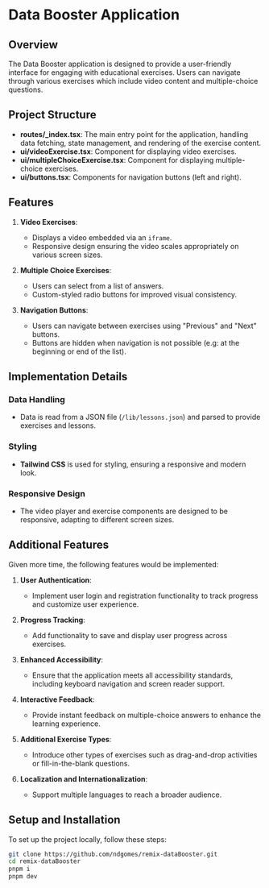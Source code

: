 # Data Booster Application

## Overview

The Data Booster application is designed to provide a user-friendly interface for engaging with educational exercises. Users can navigate through various exercises which include video content and multiple-choice questions.


## Project Structure

- **routes/\_index.tsx**: The main entry point for the application, handling data fetching, state management, and rendering of the exercise content.
- **ui/videoExercise.tsx**: Component for displaying video exercises.
- **ui/multipleChoiceExercise.tsx**: Component for displaying multiple-choice exercises.
- **ui/buttons.tsx**: Components for navigation buttons (left and right).


## Features

1. **Video Exercises**:

   - Displays a video embedded via an `iframe`.
   - Responsive design ensuring the video scales appropriately on various screen sizes.

2. **Multiple Choice Exercises**:

   - Users can select from a list of answers.
   - Custom-styled radio buttons for improved visual consistency.

3. **Navigation Buttons**:
   - Users can navigate between exercises using "Previous" and "Next" buttons.
   - Buttons are hidden when navigation is not possible (e.g: at the beginning or end of the list).


## Implementation Details

### Data Handling

- Data is read from a JSON file (`/lib/lessons.json`) and parsed to provide exercises and lessons.

### Styling

- **Tailwind CSS** is used for styling, ensuring a responsive and modern look.

### Responsive Design

- The video player and exercise components are designed to be responsive, adapting to different screen sizes.


## Additional Features

Given more time, the following features would be implemented:

1. **User Authentication**:

   - Implement user login and registration functionality to track progress and customize user experience.

2. **Progress Tracking**:

   - Add functionality to save and display user progress across exercises.

3. **Enhanced Accessibility**:

   - Ensure that the application meets all accessibility standards, including keyboard navigation and screen reader support.

4. **Interactive Feedback**:

   - Provide instant feedback on multiple-choice answers to enhance the learning experience.

5. **Additional Exercise Types**:

   - Introduce other types of exercises such as drag-and-drop activities or fill-in-the-blank questions.

6. **Localization and Internationalization**:
   - Support multiple languages to reach a broader audience.


## Setup and Installation

To set up the project locally, follow these steps:

```bash
git clone https://github.com/ndgomes/remix-dataBooster.git
cd remix-dataBooster
pnpm i
pnpm dev
```
